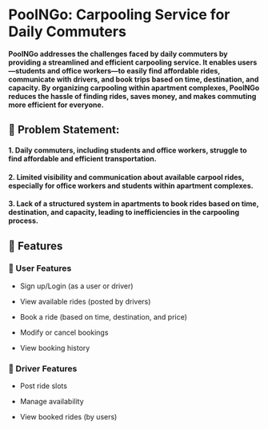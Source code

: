 # PoolNGo: Carpooling Service for Daily Commuters

**PoolNGo addresses the challenges faced by daily commuters by providing a streamlined and efficient carpooling service. It enables users—students and office workers—to easily find affordable rides, communicate with drivers, and book trips based on time, destination, and capacity. By organizing carpooling within apartment complexes,  PoolNGo reduces the hassle of finding rides, saves money, and makes commuting more efficient for everyone.**

## 🚧 Problem Statement: 

#### 1. Daily commuters, including students and office workers, struggle to find affordable and efficient transportation. 
#### 2. Limited visibility and communication about available carpool rides, especially for office workers and students within apartment complexes. 
#### 3. Lack of a structured system in apartments to book rides based on time, destination, and capacity, leading to inefficiencies in the carpooling process.

## 📌 Features

### 👤 User Features

- Sign up/Login (as a user or driver)

- View available rides (posted by drivers)

- Book a ride (based on time, destination, and price)

- Modify or cancel bookings

- View booking history

### 🚗 Driver Features

- Post ride slots

- Manage availability

- View booked rides (by users)
